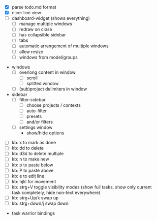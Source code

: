 
- [x] parse todo.md format
- [x] nicer line view
- [ ] dashboard-widget (shows everything)
    - [ ] manage multiple windows
    - [ ] redraw on close
    - [ ] has collapsible sidebar
    - [ ] tabs
    - [ ] automatic arrangement of multiple windows
    - [ ] allow resize
    - [ ] windows from model/groups
- windows
    - [ ] overlong content in window
        - [ ] scroll
        - [ ] splitted window
    - [ ] (sub)project delimiters in window
- sidebar
    - [ ] filter-sidebar
        - [ ] choose projects / contexts
        - [ ] auto-filter
        - [ ] presets
        - [ ] and/or filters
    - [ ] settings window
        - show/hide options
- [ ] kb: x to mark as done
- [ ] kb: dd to delete
- [ ] kb: d3d to delete multiple
- [ ] kb: n to make new
- [ ] kb: p to paste below
- [ ] kb: P to paste above
- [ ] kb: e to edit line
- [ ] kb: hjkl for movement
- [ ] kb: strg+V toggle visibility modes (show full tasks, show only current task completely, hide non-text everywhere)
- [ ] kb: strg+Up/k swap up
- [ ] kb: strg+down/j swap down
- task warrior bindings
